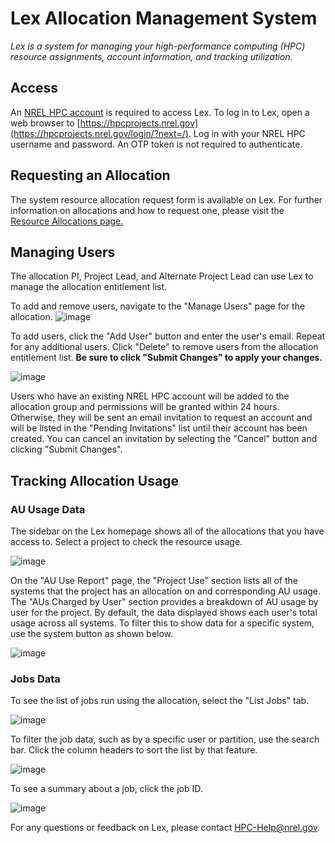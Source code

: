 # Lex Allocation Management System
*Lex is a system for managing your high-performance computing (HPC) resource assignments, account information, and tracking utilization.*


## Access

An [NREL HPC account](https://www.nrel.gov/hpc/user-accounts.html) is required to access Lex. To log in to Lex, open a web browser to [https://hpcprojects.nrel.gov](https://hpcprojects.nrel.gov/login/?next=/). Log in with your NREL HPC username and password. An OTP token is not required to authenticate. 

## Requesting an Allocation

The system resource allocation request form is available on Lex. For further information on allocations and how to request one, please visit the [Resource Allocations page.](https://www.nrel.gov/hpc/resource-allocation-requests.html)  

## Managing Users

The allocation PI, Project Lead, and Alternate Project Lead can use Lex to manage the allocation entitlement list. 

To add and remove users, navigate to the "Manage Users" page for the allocation.
![image](../../assets/images/Lex/lex-manage-users-nav.png)

To add users, click the "Add User" button and enter the user's email. Repeat for any additional users. Click "Delete" to remove users from the allocation entitlement list.
**Be sure to click "Submit Changes" to apply your changes.**

![image](../../assets/images/Lex/lex-manage-users.png)


Users who have an existing NREL HPC account will be added to the allocation group and permissions will be granted within 24 hours. 
Otherwise, they will be sent an email invitation to request an account and will be listed in the "Pending Invitations" list until their account has been created. You can cancel an invitation by selecting the "Cancel" button and clicking "Submit Changes". 

## Tracking Allocation Usage

### AU Usage Data 

The sidebar on the Lex homepage shows all of the allocations that you have access to. Select a project to check the resource usage.

![image](../../assets/images/Lex/lex_nav.png)

On the "AU Use Report" page, the "Project Use" section lists all of the systems that the project has an allocation on and corresponding AU usage. The "AUs Charged by User" section provides a breakdown of AU usage by user for the project. By default, the data displayed shows each user's total usage across all systems. To filter this to show data for a specific system, use the system button as shown below. 


![image](../../assets/images/Lex/lex_aus_by_user.png)

### Jobs Data

To see the list of jobs run using the allocation, select the "List Jobs" tab. 

![image](../../assets/images/Lex/lex_au_use_report.png)

To filter the job data, such as by a specific user or partition, use the search bar. Click the column headers to sort the list by that feature. 

![image](../../assets/images/Lex/lex-jobs-search.png)


To see a summary about a job, click the job ID.

![image](../../assets/images/Lex/lex-job-details.png)


For any questions or feedback on Lex, please contact [HPC-Help@nrel.gov](mailto:HPC-Help@nrel.gov).
